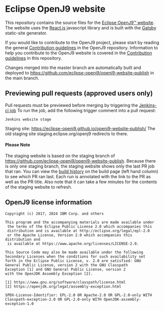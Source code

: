 <!--
Copyright (c) 2017, 2024 IBM Corp. and others

This program and the accompanying materials are made available under
the terms of the Eclipse Public License 2.0 which accompanies this
distribution and is available at https://www.eclipse.org/legal/epl-2.0/
or the Apache License, Version 2.0 which accompanies this distribution and
is available at https://www.apache.org/licenses/LICENSE-2.0.

This Source Code may also be made available under the following
Secondary Licenses when the conditions for such availability set
forth in the Eclipse Public License, v. 2.0 are satisfied: GNU
General Public License, version 2 with the GNU Classpath
Exception [1] and GNU General Public License, version 2 with the
OpenJDK Assembly Exception [2].

[1] https://www.gnu.org/software/classpath/license.html
[2] https://openjdk.org/legal/assembly-exception.html

SPDX-License-Identifier: EPL-2.0 OR Apache-2.0 OR GPL-2.0-only WITH Classpath-exception-2.0 OR GPL-2.0-only WITH OpenJDK-assembly-exception-1.0

The project website pages cannot be redistributed
-->
# Eclipse OpenJ9 website


This repository contains the source files for the [Eclipse OpenJ9&trade; website](http://www.eclipse.org/openj9). The website uses the [React.js](https://reactjs.org/) javascript library and is built with the [Gatsby](https://www.gatsbyjs.org/) static-site generator.

If you would like to contribute to the OpenJ9 project, please start by reading the general [Contribution guidelines](https://github.com/eclipse-openj9/openj9/blob/master/CONTRIBUTING.md) in the OpenJ9 repository. Information to help you contribute to the OpenJ9 website is covered in the [Contribution guidelines](CONTRIBUTING.md) in this repository.

Changes merged into the master branch are automatically built and deployed to https://github.com/eclipse-openj9/openj9-website-publish in the main branch.

## Previewing pull requests (approved users only)

Pull requests must be previewed before merging by triggering the [Jenkins-ci job](https://ci.eclipse.org/openj9/view/Website-Doc/job/PullRequest-Website-staging-site/)
To run the job, add the following trigger comment into a pull request:

```
Jenkins website stage
```

Staging site: https://eclipse-openj9.github.io/openj9-website-publish/
The old staging site staging.eclipse.org/openj9 redirects to there.

#### Please Note
The staging website is based on the staging branch of https://github.com/eclipse-openj9/openj9-website-publish. Because there is only one staging branch, the staging website shows only the last PR job that ran.
You can view the [build history](https://ci.eclipse.org/openj9/job/Build_Website/) on the build page (left hand column) to see which PR ran last. Each run is annotated with the link to the PR as well as the PR title.
Also note that it can take a few minutes for the contents of the staging website to refresh.

## OpenJ9 license information

```
Copyright (c) 2017, 2024 IBM Corp. and others

This program and the accompanying materials are made available under
 the terms of the Eclipse Public License 2.0 which accompanies this
 distribution and is available at http://eclipse.org/legal/epl-2.0
 or the Apache License, Version 2.0 which accompanies this distribution and
 is available at https://www.apache.org/licenses/LICENSE-2.0.

This Source Code may also be made available under the following
Secondary Licenses when the conditions for such availability set
forth in the Eclipse Public License, v. 2.0 are satisfied: GNU
General Public License, version 2 with the GNU Classpath
Exception [1] and GNU General Public License, version 2
with the OpenJDK Assembly Exception [2].

[1] https://www.gnu.org/software/classpath/license.html
[2] https://openjdk.org/legal/assembly-exception.html

SPDX-License-Identifier: EPL-2.0 OR Apache-2.0 OR GPL-2.0-only WITH Classpath-exception-2.0 OR GPL-2.0-only WITH OpenJDK-assembly-exception-1.0
```